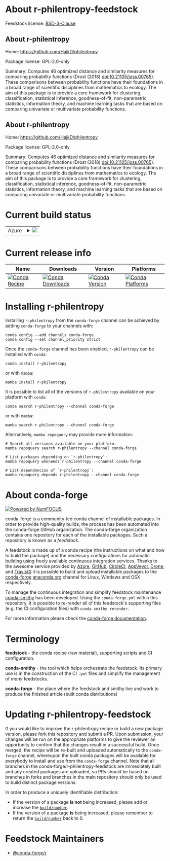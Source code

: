 About r-philentropy-feedstock
=============================

Feedstock license: [BSD-3-Clause](https://github.com/conda-forge/r-philentropy-feedstock/blob/main/LICENSE.txt)


About r-philentropy
-------------------

Home: https://github.com/HajkD/philentropy

Package license: GPL-2.0-only

Summary: Computes 46 optimized distance and similarity measures for comparing probability functions (Drost (2018) <doi:10.21105/joss.00765>). These comparisons between probability functions have their foundations in a broad range of scientific disciplines from mathematics to ecology. The aim of this package is to provide a core framework for clustering, classification, statistical inference, goodness-of-fit, non-parametric statistics, information theory, and machine learning tasks that are based on comparing univariate or multivariate probability functions.

About r-philentropy
-------------------

Home: https://github.com/HajkD/philentropy

Package license: GPL-2.0-only

Summary: Computes 46 optimized distance and similarity measures for comparing probability functions (Drost (2018) <doi:10.21105/joss.00765>). These comparisons between probability functions have their foundations in a broad range of scientific disciplines from mathematics to ecology. The aim of this package is to provide a core framework for clustering, classification, statistical inference, goodness-of-fit, non-parametric statistics, information theory, and machine learning tasks that are based on comparing univariate or multivariate probability functions.

Current build status
====================


<table>
    
  <tr>
    <td>Azure</td>
    <td>
      <details>
        <summary>
          <a href="https://dev.azure.com/conda-forge/feedstock-builds/_build/latest?definitionId=11122&branchName=main">
            <img src="https://dev.azure.com/conda-forge/feedstock-builds/_apis/build/status/r-philentropy-feedstock?branchName=main">
          </a>
        </summary>
        <table>
          <thead><tr><th>Variant</th><th>Status</th></tr></thead>
          <tbody><tr>
              <td>linux_64_r_base4.2</td>
              <td>
                <a href="https://dev.azure.com/conda-forge/feedstock-builds/_build/latest?definitionId=11122&branchName=main">
                  <img src="https://dev.azure.com/conda-forge/feedstock-builds/_apis/build/status/r-philentropy-feedstock?branchName=main&jobName=linux&configuration=linux%20linux_64_r_base4.2" alt="variant">
                </a>
              </td>
            </tr><tr>
              <td>linux_64_r_base4.3</td>
              <td>
                <a href="https://dev.azure.com/conda-forge/feedstock-builds/_build/latest?definitionId=11122&branchName=main">
                  <img src="https://dev.azure.com/conda-forge/feedstock-builds/_apis/build/status/r-philentropy-feedstock?branchName=main&jobName=linux&configuration=linux%20linux_64_r_base4.3" alt="variant">
                </a>
              </td>
            </tr><tr>
              <td>osx_64_r_base4.2</td>
              <td>
                <a href="https://dev.azure.com/conda-forge/feedstock-builds/_build/latest?definitionId=11122&branchName=main">
                  <img src="https://dev.azure.com/conda-forge/feedstock-builds/_apis/build/status/r-philentropy-feedstock?branchName=main&jobName=osx&configuration=osx%20osx_64_r_base4.2" alt="variant">
                </a>
              </td>
            </tr><tr>
              <td>osx_64_r_base4.3</td>
              <td>
                <a href="https://dev.azure.com/conda-forge/feedstock-builds/_build/latest?definitionId=11122&branchName=main">
                  <img src="https://dev.azure.com/conda-forge/feedstock-builds/_apis/build/status/r-philentropy-feedstock?branchName=main&jobName=osx&configuration=osx%20osx_64_r_base4.3" alt="variant">
                </a>
              </td>
            </tr><tr>
              <td>win_64</td>
              <td>
                <a href="https://dev.azure.com/conda-forge/feedstock-builds/_build/latest?definitionId=11122&branchName=main">
                  <img src="https://dev.azure.com/conda-forge/feedstock-builds/_apis/build/status/r-philentropy-feedstock?branchName=main&jobName=win&configuration=win%20win_64_" alt="variant">
                </a>
              </td>
            </tr>
          </tbody>
        </table>
      </details>
    </td>
  </tr>
</table>

Current release info
====================

| Name | Downloads | Version | Platforms |
| --- | --- | --- | --- |
| [![Conda Recipe](https://img.shields.io/badge/recipe-r--philentropy-green.svg)](https://anaconda.org/conda-forge/r-philentropy) | [![Conda Downloads](https://img.shields.io/conda/dn/conda-forge/r-philentropy.svg)](https://anaconda.org/conda-forge/r-philentropy) | [![Conda Version](https://img.shields.io/conda/vn/conda-forge/r-philentropy.svg)](https://anaconda.org/conda-forge/r-philentropy) | [![Conda Platforms](https://img.shields.io/conda/pn/conda-forge/r-philentropy.svg)](https://anaconda.org/conda-forge/r-philentropy) |

Installing r-philentropy
========================

Installing `r-philentropy` from the `conda-forge` channel can be achieved by adding `conda-forge` to your channels with:

```
conda config --add channels conda-forge
conda config --set channel_priority strict
```

Once the `conda-forge` channel has been enabled, `r-philentropy` can be installed with `conda`:

```
conda install r-philentropy
```

or with `mamba`:

```
mamba install r-philentropy
```

It is possible to list all of the versions of `r-philentropy` available on your platform with `conda`:

```
conda search r-philentropy --channel conda-forge
```

or with `mamba`:

```
mamba search r-philentropy --channel conda-forge
```

Alternatively, `mamba repoquery` may provide more information:

```
# Search all versions available on your platform:
mamba repoquery search r-philentropy --channel conda-forge

# List packages depending on `r-philentropy`:
mamba repoquery whoneeds r-philentropy --channel conda-forge

# List dependencies of `r-philentropy`:
mamba repoquery depends r-philentropy --channel conda-forge
```


About conda-forge
=================

[![Powered by
NumFOCUS](https://img.shields.io/badge/powered%20by-NumFOCUS-orange.svg?style=flat&colorA=E1523D&colorB=007D8A)](https://numfocus.org)

conda-forge is a community-led conda channel of installable packages.
In order to provide high-quality builds, the process has been automated into the
conda-forge GitHub organization. The conda-forge organization contains one repository
for each of the installable packages. Such a repository is known as a *feedstock*.

A feedstock is made up of a conda recipe (the instructions on what and how to build
the package) and the necessary configurations for automatic building using freely
available continuous integration services. Thanks to the awesome service provided by
[Azure](https://azure.microsoft.com/en-us/services/devops/), [GitHub](https://github.com/),
[CircleCI](https://circleci.com/), [AppVeyor](https://www.appveyor.com/),
[Drone](https://cloud.drone.io/welcome), and [TravisCI](https://travis-ci.com/)
it is possible to build and upload installable packages to the
[conda-forge](https://anaconda.org/conda-forge) [anaconda.org](https://anaconda.org/)
channel for Linux, Windows and OSX respectively.

To manage the continuous integration and simplify feedstock maintenance
[conda-smithy](https://github.com/conda-forge/conda-smithy) has been developed.
Using the ``conda-forge.yml`` within this repository, it is possible to re-render all of
this feedstock's supporting files (e.g. the CI configuration files) with ``conda smithy rerender``.

For more information please check the [conda-forge documentation](https://conda-forge.org/docs/).

Terminology
===========

**feedstock** - the conda recipe (raw material), supporting scripts and CI configuration.

**conda-smithy** - the tool which helps orchestrate the feedstock.
                   Its primary use is in the construction of the CI ``.yml`` files
                   and simplify the management of *many* feedstocks.

**conda-forge** - the place where the feedstock and smithy live and work to
                  produce the finished article (built conda distributions)


Updating r-philentropy-feedstock
================================

If you would like to improve the r-philentropy recipe or build a new
package version, please fork this repository and submit a PR. Upon submission,
your changes will be run on the appropriate platforms to give the reviewer an
opportunity to confirm that the changes result in a successful build. Once
merged, the recipe will be re-built and uploaded automatically to the
`conda-forge` channel, whereupon the built conda packages will be available for
everybody to install and use from the `conda-forge` channel.
Note that all branches in the conda-forge/r-philentropy-feedstock are
immediately built and any created packages are uploaded, so PRs should be based
on branches in forks and branches in the main repository should only be used to
build distinct package versions.

In order to produce a uniquely identifiable distribution:
 * If the version of a package **is not** being increased, please add or increase
   the [``build/number``](https://docs.conda.io/projects/conda-build/en/latest/resources/define-metadata.html#build-number-and-string).
 * If the version of a package **is** being increased, please remember to return
   the [``build/number``](https://docs.conda.io/projects/conda-build/en/latest/resources/define-metadata.html#build-number-and-string)
   back to 0.

Feedstock Maintainers
=====================

* [@conda-forge/r](https://github.com/conda-forge/r/)

